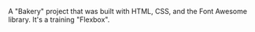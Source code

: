 A "Bakery" project that was built with HTML, CSS, and the Font Awesome library.
It's a training "Flexbox".
